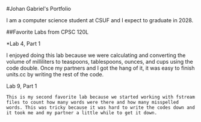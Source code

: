 #Johan Gabriel's Portfolio

I am a computer science student at CSUF and I expect to graduate in 2028.

##Favorite Labs from CPSC 120L

*Lab 4, Part 1

  I enjoyed doing this lab because we were calculating and converting the volume of milliliters to teaspoons, tablespoons, ounces, and cups using the code double. Once my partners and I got the hang of it, it was easy to finish units.cc by writing the rest of the code.

Lab 9, Part 1

	This is my second favorite lab because we started working with fstream files to count how many words were there and how many misspelled words. This was tricky because it was hard to write the codes down and it took me and my partner a little while to get it down.
